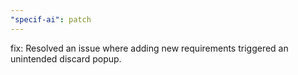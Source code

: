 ```yaml
---
"specif-ai": patch
---
```


fix: Resolved an issue where adding new requirements triggered an unintended discard popup.